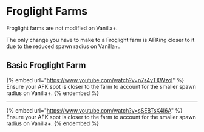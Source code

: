 # Froglight Farms

Froglight farms are not modified on Vanilla+.

The only change you have to make to a Froglight farm is AFKing closer to it due to the reduced spawn radius on Vanilla+.

## Basic Froglight Farm

{% embed url="https://www.youtube.com/watch?v=n7s4yTXWzoI" %}
Ensure your AFK spot is closer to the farm to account for the smaller spawn radius on Vanilla+.
{% endembed %}

***

{% embed url="https://www.youtube.com/watch?v=sSEBTsX4I6A" %}
Ensure your AFK spot is closer to the farm to account for the smaller spawn radius on Vanilla+.
{% endembed %}
